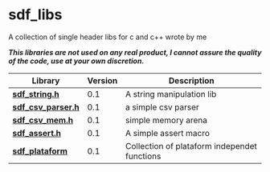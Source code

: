 # sdf_libs

A collection of single header libs for c and c++ wrote by me

**_This libraries are not used on any real product, I cannot assure the quality of the code, use at your own discretion._**

Library | Version | Description
--------|---------|------------
**[sdf_string.h](sdf_string.h)**     | 0.1 | A string manipulation lib
**[sdf_csv_parser.h](sdf_string.h)** | 0.1 | a simple csv parser
**[sdf_csv_mem.h](sdf_mem.h)** | 0.1 | simple memory arena
**[sdf_assert.h](sdf_assert.h/)** | 0.1 | A simple assert macro
**[sdf_plataform](sdf_plataform/)** | 0.1 | Collection of plataform independet functions
